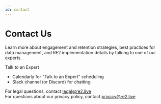 ```yaml
---
id: contact
---
```


# Contact Us

Learn more about engagement and retention strategies, best practices for data management, and RE2 implementation details
by talking to one of our experts.

<a class="button md">Talk to an Expert</a>



- Calendarly for "Talk to an Expert" scheduling
- Slack channel (or Discord) for chatting

For legal questions, contact legal@re2.live  
For questions about our privacy policy, contact privacy@re2.live
